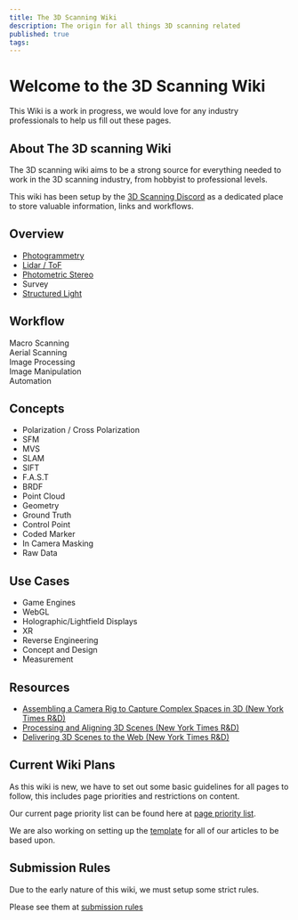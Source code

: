 ```yaml
---
title: The 3D Scanning Wiki
description: The origin for all things 3D scanning related
published: true
tags:
---
```


# Welcome to the 3D Scanning Wiki

This Wiki is a work in progress, we would love for any industry professionals to help us fill out these pages.

## About The 3D scanning Wiki

The 3D scanning wiki aims to be a strong source for everything needed to work in the 3D scanning industry, from hobbyist to professional levels.  

This wiki has been setup by the [3D Scanning Discord](https://discord.gg/rdaaQSzy) as a dedicated place to store valuable information, links and workflows.

## Overview

* [Photogrammetry](Photogrammetry.md)  
* [Lidar / ToF](Lidar.md)  
* [Photometric Stereo](Photometric_Stereo.md)  
* Survey 
* [Structured Light](Structured_Light.md)

## Workflow

Macro Scanning  
Aerial Scanning  
Image Processing  
Image Manipulation  
Automation

## Concepts

* Polarization / Cross Polarization  
* SFM  
* MVS  
* SLAM  
* SIFT  
* F.A.S.T  
* BRDF  
* Point Cloud  
* Geometry  
* Ground Truth  
* Control Point  
* Coded Marker  
* In Camera Masking  
* Raw Data

## Use Cases

* Game Engines  
* WebGL  
* Holographic/Lightfield Displays  
* XR  
* Reverse Engineering  
* Concept and Design  
* Measurement  

## Resources

* [Assembling a Camera Rig to Capture Complex Spaces in 3D (New York Times R&D)](https://rd.nytimes.com/projects/assembling-a-camera-rig-to-capture-complex-spaces-in-3d)  
* [Processing and Aligning 3D Scenes (New York Times R&D)](https://rd.nytimes.com/projects/processing-and-aligning-3d-scenes)  
* [Delivering 3D Scenes to the Web (New York Times R&D)](https://rd.nytimes.com/projects/delivering-3d-scenes-to-the-web)

## Current Wiki Plans

As this wiki is new, we have to set out some basic guidelines for all pages to follow, this includes page priorities and restrictions on content.  

Our current page priority list can be found here at [page priority list](meta/page_priority_list.md).

We are also working on setting up the [template](meta/template.md) for all of our articles to be based upon.

## Submission Rules

Due to the early nature of this wiki, we must setup some strict rules.

Please see them at [submission rules](https://en.wikipedia.org/wiki/Wikipedia:Policies_and_guidelines)
